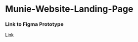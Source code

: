 # Munie-Website-Landing-Page 
<h3>Link to Figma Prototype</h3>
<a href="https://www.figma.com/proto/as2qGAXPstYOEwHYU0HgIZ/Untitled?page-id=0%3A1&type=design&node-id=181-1091&viewport=981%2C1129%2C0.25&t=m9gMEWuyj1SbR1MR-1&scaling=scale-down&starting-point-node-id=1%3A5&mode=design">Link</a>
